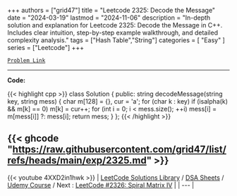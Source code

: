
+++
authors = ["grid47"]
title = "Leetcode 2325: Decode the Message"
date = "2024-03-19"
lastmod = "2024-11-06"
description = "In-depth solution and explanation for Leetcode 2325: Decode the Message in C++. Includes clear intuition, step-by-step example walkthrough, and detailed complexity analysis."
tags = ["Hash Table","String"]
categories = [
    "Easy"
]
series = ["Leetcode"]
+++



[`Problem Link`](https://leetcode.com/problems/decode-the-message/description/)

---
**Code:**

{{< highlight cpp >}}
class Solution {
public:
    string decodeMessage(string key, string mess) {
        char m[128] = {}, cur = 'a';
        for (char k : key)
            if (isalpha(k) && m[k] == 0)
                m[k] = cur++;
        for (int i = 0; i < mess.size(); ++i)
            mess[i] = m[mess[i]] ?: mess[i];
        return mess;
    }
};
{{< /highlight >}}

{{< ghcode "https://raw.githubusercontent.com/grid47/list/refs/heads/main/exp/2325.md" >}}
---
{{< youtube 4XXD2in1hwk >}}
| [LeetCode Solutions Library](https://grid47.xyz/leetcode/) / [DSA Sheets](https://grid47.xyz/sheets/) / [Udemy Course](https://grid47.xyz/courses/) / Next : [LeetCode #2326: Spiral Matrix IV](https://grid47.xyz/posts/leetcode-2326-spiral-matrix-iv-solution/) |
| --- |
